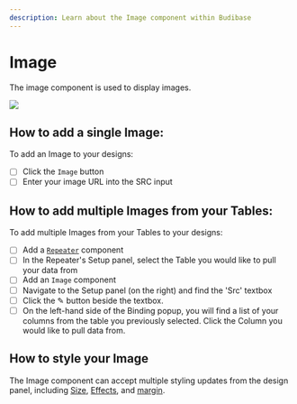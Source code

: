 ```yaml
---
description: Learn about the Image component within Budibase
---
```


# Image

The image component is used to display images. 

![](../../.gitbook/assets/icon.png)

## How to add a single Image:

To add an Image to your designs:

* [ ] Click the `Image` button
* [ ] Enter your image URL into the SRC input

## How to add multiple Images from your Tables:

To add multiple Images from your Tables to your designs:

* [ ] Add a [`Repeater`](repeater.md) component
* [ ] In the Repeater's Setup panel, select the Table you would like to pull your data from
* [ ] Add an `Image` component
* [ ] Navigate to the Setup panel \(on the right\) and find the 'Src' textbox
* [ ] Click the ✎ button beside the textbox.
* [ ] On the left-hand side of the Binding popup, you will find a list of your columns from the table you previously selected. Click the Column you would like to pull data from.

## How to style your Image

The Image component can accept multiple styling updates from the design panel, including [Size](), [Effects](), and [margin]().

